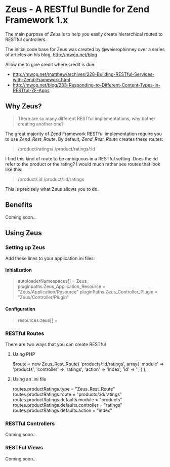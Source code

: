 Zeus - A RESTful Bundle for Zend Framework 1.x
==============================================

The main purpose of *Zeus* is to help you easily create hierarchical 
routes to RESTful controllers.

The initial code base for Zeus was created by @weierophinney over a 
series of articles on his blog, http://mwop.net/blog

Allow me to give credit where credit is due:
 * <http://mwop.net/matthew/archives/228-Building-RESTful-Services-with-Zend-Framework.html>
 * <http://mwop.net/blog/233-Responding-to-Different-Content-Types-in-RESTful-ZF-Apps>

Why Zeus?
---------

 > There are so many different RESTful implementations, why bother 
 > creating another one?

The great majority of Zend Framework RESTful implementation require 
you to use *Zend_Rest_Route*. By default, *Zend_Rest_Route* creates
these routes:

 > /product/ratings/
 > /product/ratings/:id

I find this kind of route to be ambiguous in a RESTful setting. Does 
the :id refer to the product or the rating? I would much rather see
routes that look like this:

 > /product/:id
 > /product/:id/ratings
 
This is precisely what Zeus allows you to do. 

Benefits
--------

Coming soon...

Using Zeus
----------

### Setting up Zeus

Add these lines to your application.ini files:

#### Initialization

 > autoloaderNamespaces[] = Zeus_
 > pluginpaths.Zeus_Application_Resource = "Zeus/Application/Resource"
 > pluginPaths.Zeus_Controller_Plugin = "Zeus/Controller/Plugin"

#### Configuration

 > resources.zeus[] =  

### RESTful Routes

There are two ways that you can create RESTful

1. Using PHP

    $route = new Zeus_Rest_Route(
        'products/:id/ratings',
        array(
            'module' => 'products',
            'controller' => 'ratings',
            'action' => 'index',
            'id' => '',
        )
    );
    
2. Using an .ini file 
 
    routes.productRatings.type = "Zeus_Rest_Route"
    routes.productRatings.route = "products/:id/ratings"
    routes.productRatings.defaults.module = "products"
    routes.productRatings.defaults.controller = "ratings"
    routes.productRatings.defaults.action = "index"
    
### RESTful Controllers

Coming soon...

### RESTFul Views

Coming soon...

